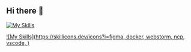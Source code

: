 ## Hi there 👋



[![My Skills](https://skillicons.dev/icons?i=js,html,css,react,nodejs)](https://skillicons.dev)


[![My Skills](https://skillicons.dev/icons?i=figma, docker, webstorm, ncp, vscode, )](https://skillicons.dev)


<!--
**JadenMeister/jadenMeister** is a ✨ _special_ ✨ repository because its `README.md` (this file) appears on your GitHub profile.

Here are some ideas to get you started:

- 🔭 I’m currently working on ...
- 🌱 I’m currently learning ...
- 👯 I’m looking to collaborate on ...
- 🤔 I’m looking for help with ...
- 💬 Ask me about ...
- 📫 How to reach me: ...
- 😄 Pronouns: ...
- ⚡ Fun fact: ...
-->

